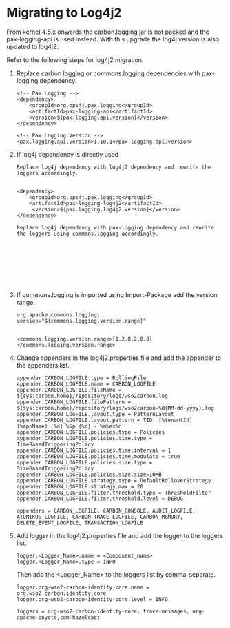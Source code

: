 # Migrating to Log4j2

From kernel 4.5.x onwards the carbon.logging jar is not packed and the pax-logging-api is used instead. With this
upgrade the log4j version is also updated to log4j2.

Refer to the following steps for log4j2 migration.

1.  Replace carbon logging or commons.logging dependencies with pax-logging dependency.

    ```
    <!-- Pax Logging -->
    <dependency>
        <groupId>org.ops4j.pax.logging</groupId>
        <artifactId>pax-logging-api</artifactId>
        <version>${pax.logging.api.version}</version>
    </dependency>
    
    <!-- Pax Logging Version -->
    <pax.logging.api.version>1.10.1</pax.logging.api.version>
    ```

2.  If log4j dependency is directly used 
    
    ```tab="Option 1"
    Replace log4j dependency with log4j2 dependency and rewrite the loggers accordingly.
    
    
    <dependency>
        <groupId>org.ops4j.pax.logging</groupId>
        <artifactId>pax-logging-log4j2</artifactId>
         <version>${pax.logging.log4j2.version}</version>
    </dependency>
    ```
    
    ```tab="Option 2"
    Replace log4j dependency with pax-logging dependency and rewrite the loggers using commons.logging accordingly.
   
   
   
   
   
   
   
   
    ```

3.  If commons.logging is imported using Import-Package add the version range.
    ```
    org.apache.commons.logging; version="${commons.logging.version.range}"
    
    
    <commons.logging.version.range>[1.2.0,2.0.0)</commons.logging.version.range>

    ```
    
4.  Change appenders in the log4j2.properties file and add the appender to the appenders list.
    
    ```
    appender.CARBON_LOGFILE.type = RollingFile
    appender.CARBON_LOGFILE.name = CARBON_LOGFILE
    appender.CARBON_LOGFILE.fileName = ${sys:carbon.home}/repository/logs/wso2carbon.log
    appender.CARBON_LOGFILE.filePattern = ${sys:carbon.home}/repository/logs/wso2carbon-%d{MM-dd-yyyy}.log
    appender.CARBON_LOGFILE.layout.type = PatternLayout
    appender.CARBON_LOGFILE.layout.pattern = TID: [%tenantId] [%appName] [%d] %5p {%c} - %m%ex%n
    appender.CARBON_LOGFILE.policies.type = Policies
    appender.CARBON_LOGFILE.policies.time.type = TimeBasedTriggeringPolicy
    appender.CARBON_LOGFILE.policies.time.interval = 1
    appender.CARBON_LOGFILE.policies.time.modulate = true
    appender.CARBON_LOGFILE.policies.size.type = SizeBasedTriggeringPolicy
    appender.CARBON_LOGFILE.policies.size.size=10MB
    appender.CARBON_LOGFILE.strategy.type = DefaultRolloverStrategy
    appender.CARBON_LOGFILE.strategy.max = 20
    appender.CARBON_LOGFILE.filter.threshold.type = ThresholdFilter
    appender.CARBON_LOGFILE.filter.threshold.level = DEBUG

    appenders = CARBON_LOGFILE, CARBON_CONSOLE, AUDIT_LOGFILE, ATOMIKOS_LOGFILE, CARBON_TRACE_LOGFILE, CARBON_MEMORY, 
    DELETE_EVENT_LOGFILE, TRANSACTION_LOGFILE
    ```

5.  Add logger in the log4j2.properties file and add the logger to the loggers list.

    ```
    logger.<Logger_Name>.name = <Component_name>
    logger.<Logger_Name>.type = INFO

    ```
    
    Then add the <Logger_Name> to the loggers list by comma-separate.
    ```
    logger.org-wso2-carbon-identity-core.name = org.wso2.carbon.identity.core
    logger.org-wso2-carbon-identity-core.level = INFO
    
    loggers = org-wso2-carbon-identity-core, trace-messages, org-apache-coyote,com-hazelcast
    ```
    
    